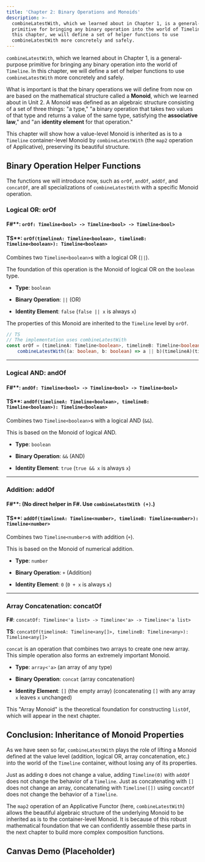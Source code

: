 ```yaml
---
title: 'Chapter 2: Binary Operations and Monoids'
description: >-
  combineLatestWith, which we learned about in Chapter 1, is a general-purpose
  primitive for bringing any binary operation into the world of Timeline. In
  this chapter, we will define a set of helper functions to use
  combineLatestWith more concretely and safely.
---
```

`combineLatestWith`, which we learned about in Chapter 1, is a general-purpose primitive for bringing any binary operation into the world of `Timeline`. In this chapter, we will define a set of helper functions to use `combineLatestWith` more concretely and safely.

What is important is that the binary operations we will define from now on are based on the mathematical structure called a **Monoid**, which we learned about in Unit 2. A Monoid was defined as an algebraic structure consisting of a set of three things: "a type," "a binary operation that takes two values of that type and returns a value of the same type, satisfying the **associative law**," and "an **identity element** for that operation."

This chapter will show how a value-level Monoid is inherited as is to a `Timeline` container-level Monoid by `combineLatestWith` (the `map2` operation of Applicative), preserving its beautiful structure.

## Binary Operation Helper Functions

The functions we will introduce now, such as `orOf`, `andOf`, `addOf`, and `concatOf`, are all specializations of `combineLatestWith` with a specific Monoid operation.

### Logical OR: orOf

#### F\#**: `orOf: Timeline<bool> -> Timeline<bool> -> Timeline<bool>`

#### TS**: `orOf(timelineA: Timeline<boolean>, timelineB: Timeline<boolean>): Timeline<boolean>`

<!-- end list -->

Combines two `Timeline<boolean>`s with a logical OR (`||`).

The foundation of this operation is the Monoid of logical OR on the `boolean` type.

- **Type**: `boolean`

- **Binary Operation**: `||` (OR)

- **Identity Element**: `false` (`false || x` is always `x`)

The properties of this Monoid are inherited to the `Timeline` level by `orOf`.

```typescript
// TS
// The implementation uses combineLatestWith
const orOf = (timelineA: Timeline<boolean>, timelineB: Timeline<boolean>): Timeline<boolean> =>
    combineLatestWith((a: boolean, b: boolean) => a || b)(timelineA)(timelineB);
```

-----

### Logical AND: andOf

#### F\#**: `andOf: Timeline<bool> -> Timeline<bool> -> Timeline<bool>`

#### TS**: `andOf(timelineA: Timeline<boolean>, timelineB: Timeline<boolean>): Timeline<boolean>`

Combines two `Timeline<boolean>`s with a logical AND (`&&`).

This is based on the Monoid of logical AND.

- **Type**: `boolean`

- **Binary Operation**: `&&` (AND)

- **Identity Element**: `true` (`true && x` is always `x`)

-----

### Addition: addOf

#### F\#**: (No direct helper in F\#. Use `combineLatestWith (+)`.)

#### TS**: `addOf(timelineA: Timeline<number>, timelineB: Timeline<number>): Timeline<number>`

Combines two `Timeline<number>`s with addition (`+`).

This is based on the Monoid of numerical addition.

- **Type**: `number`

- **Binary Operation**: `+` (Addition)

- **Identity Element**: `0` (`0 + x` is always `x`)

-----

### Array Concatenation: concatOf

**F\#**: `concatOf: Timeline<'a list> -> Timeline<'a> -> Timeline<'a list>`

**TS**: `concatOf(timelineA: Timeline<any[]>, timelineB: Timeline<any>): Timeline<any[]>`

`concat` is an operation that combines two arrays to create one new array. This simple operation also forms an extremely important Monoid.

- **Type**: `array<'a>` (an array of any type)

- **Binary Operation**: `concat` (array concatenation)

- **Identity Element**: `[]` (the empty array) (concatenating `[]` with any array `x` leaves `x` unchanged)

This "Array Monoid" is the theoretical foundation for constructing `listOf`, which will appear in the next chapter.

## Conclusion: Inheritance of Monoid Properties

As we have seen so far, `combineLatestWith` plays the role of lifting a Monoid defined at the value level (addition, logical OR, array concatenation, etc.) into the world of the `Timeline` container, without losing any of its properties.

Just as adding `0` does not change a value, adding `Timeline(0)` with `addOf` does not change the behavior of a `Timeline`. Just as concatenating with `[]` does not change an array, concatenating with `Timeline([])` using `concatOf` does not change the behavior of a `Timeline`.

The `map2` operation of an Applicative Functor (here, `combineLatestWith`) allows the beautiful algebraic structure of the underlying Monoid to be inherited as is to the container-level Monoid. It is because of this robust mathematical foundation that we can confidently assemble these parts in the next chapter to build more complex composition functions.

## Canvas Demo (Placeholder)
